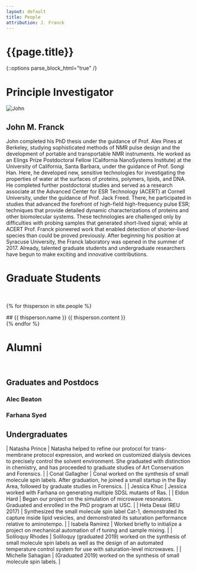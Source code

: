 ```yaml
---
layout: default
title: People
attribution: J. Franck
---
```

# {{page.title}}

{::options parse_block_html="true" /}
# Principle Investigator

<div class="mugshot">

![John](assets/JFgreytie_nobg.png)

## John M. Franck

John completed his PhD thesis under the guidance of
Prof. Alex Pines at Berkeley, studying sophisticated
methods of NMR pulse design and the development of
portable and transportable NMR instruments.
He worked as an Elings Prize Postdoctoral Fellow
(California NanoSystems Institute)
at the University of California, Santa Barbara,
under the guidance of Prof. Songi Han.
Here, he developed new, sensitive technologies for investigating
the properties of water at the surfaces of proteins,
polymers, lipids, and DNA.
He completed further postdoctoral studies and served as a
research associate at the Advanced Center for ESR
Technology (ACERT) at Cornell University,
under the guidance of Prof. Jack Freed.
There, he participated in studies that advanced the
forefront of high-field high-frequency pulse ESR;
techniques that provide detailed dynamic
characterizations of proteins and other biomolecular
systems.
These technologies are challenged only by difficulties
with probing samples that generated short-lived signal;
while at ACERT Prof. Franck pioneered
work that enabled detection of shorter-lived species than could
be proved previously.
After beginning his position at Syracuse University,
the Franck laboratory was opened in the summer of 2017.
Already, talented graduate students and undergraduate
researchers have begun to make exciting and innovative contributions.

<!-- click to continue is here: https://stackoverflow.com/questions/28334540/truncate-text-in-html-with-link-to-show-more-less-and-keep-elements-inside-->

</div>

# Graduate Students

&nbsp;

{% for thisperson in site.people %}
<div class="mugshot">
## {{ thisperson.name }}
{{ thisperson.content }}
</div>
{% endfor %}

# Alumni

&nbsp; <!-- seems to be required to not gobble up next header -->

## Graduates and Postdocs 

### Alec Beaton

### Farhana Syed

## Undergraduates

| Natasha Prince | Natasha helped to refine our protocol for trans-membrane protocol expression, and worked on customized dialysis devices to precisely control the solvent environment. She graduated with distinction in chemistry, and has proceeded to graduate studies of Art Conservation and Forensics. |
| Conal Gallagher | Conal worked on the synthesis of small molecule spin labels.  After graduation, he joined a small startup in the Bay Area, followed by graduate studies in Forensics. |
| Jessica Khuc | Jessica worked with Farhana on generating multiple SDSL mutants of Ras. |
| Eldon Hard | Began our project on the simulation of microwave resonators.  Graduated and enrolled in the PhD program at USC. |
| Heta Desai (REU 2017) | Synthesized the small molecule spin label Cat-1, demonstrated its capture inside lipid vesicles, and demonstrated its saturation performance relative to aminotempo. |
| Isabela Ramirez       |  Worked briefly to initialize a project on mechanical automation of rf tuning and sample mixing. |
| Soliloquy Rhodes | Soliloquy (graduated 2019) worked on the synthesis of small molecule spin labels as well as the design of an automated temperature control system for use with saturation-level microwaves. |
| Michelle Sahagian | (Graduated 2019) worked on the synthesis of small molecule spin labels. |
